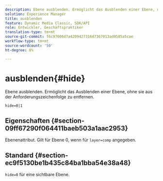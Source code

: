 ```yaml
---
description: Ebene ausblenden. Ermöglicht das Ausblenden einer Ebene, ohne sie aus der Anforderungszeichenfolge zu entfernen.
solution: Experience Manager
title: ausblenden
feature: Dynamic Media Classic, SDK/API
role: Entwickler, Geschäftspraktiker
translation-type: tm+mt
source-git-commit: f6c97606d7a4209427316d7367013ad9585a5cae
workflow-type: tm+mt
source-wordcount: '50'
ht-degree: 8%

---
```



# ausblenden{#hide}

Ebene ausblenden. Ermöglicht das Ausblenden einer Ebene, ohne sie aus der Anforderungszeichenfolge zu entfernen.

`hide=0|1`

## Eigenschaften {#section-09ff67290f064411baeb503a1aac2953}

Ebenenattribut. Gilt für Ebene 0, wenn für `layer=comp` angegeben.

## Standard {#section-ec9f5130be1b435c84ba1bba54e38a48}

`hide=0` für eine sichtbare Ebene.

